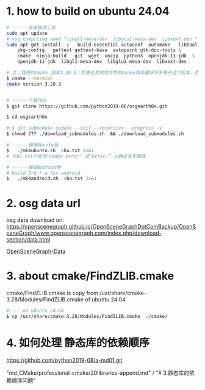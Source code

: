 # 1. how to build on ubuntu 24.04
<!-- 
(1)
3rd/osg/**/*.txt*,3rd/osg/**/*.cmake

(2)gdal 的cmake脚本 需要改
(3)osg、osgearth 的cmake脚本需要改
--> 

<!-- 
>>>$    export LD_LIBRARY_PATH=/mnt/disk2/abner/zdev/nv/osgearth0x/build_by_sh/ubuntu/install/osgearthdll/lib/osgPlugins-3.7.0:/mnt/disk2/abner/zdev/nv/osgearth0x/build_by_sh/ubuntu/install/osgearthdll/lib/:/mnt/disk2/abner/zdev/nv/osgearth0x/build_by_sh/ubuntu/install/osgdll/lib/osgPlugins-3.7.0/:/mnt/disk2/abner/zdev/nv/osgearth0x/build_by_sh/ubuntu/install/osgdll/lib/

>>>$    echo $LD_LIBRARY_PATH
 -->

```sh
# ------安装编译工具
sudo apt update
# osg compiling need "libgl1-mesa-dev  libglu1-mesa-dev  libxext-dev "
sudo apt-get install -y   build-essential autoconf  automake   libtool \
    pkg-config   gettext gettext-base  autopoint gtk-doc-tools \
    cmake  ninja-build   git  wget  unzip  python3  openjdk-11-jdk  \
    openjdk-11-jdk  libgl1-mesa-dev  libglu1-mesa-dev  libxext-dev 

# 注：我用的cmake 版本3.28.3；如果在其他地方用的cmake版本最好大于等于这个版本，否则可能编译出错
$ cmake --version
cmake version 3.28.3


# ------下载代码
$ git clone https://github.com/python2019-08/osgearth0x.git

$ cd osgearth0x

# $ git submodule update --init --recursive --progress -v
$ chmod 777 ./download_submodules.sh  && ./download_submodules.sh 

# ------编译Ubuntu版
$   ./mk4ubuntu.sh  >bu.txt 2>&1
# 在bu.txt中查询"cmake error" 或“error:” 以确定有无错误

# ------编译Android版
# build 3rd *.a for android
$   ./mk4android.sh  >ba.txt 2>&1
```

# 2. osg data url

osg data download url:
https://openscenegraph.github.io/OpenSceneGraphDotComBackup/OpenSceneGraph/www.openscenegraph.com/index.php/download-section/data.html

[OpenSceneGraph-Data ](https://github.com/openscenegraph/OpenSceneGraph-Data.git)


# 3. about cmake/FindZLIB.cmake  
cmake/FindZLIB.cmake is copy from  /usr/share/cmake-3.28/Modules/FindZLIB.cmake of  ubuntu 24.04
```sh
#---- on ubuntu 24.04 
$ cp /usr/share/cmake-3.28/Modules/FindZLIB.cmake  ./cmake/
```
 
 <!-- /usr/share/cmake-3.28/Modules/FindSQLite3.cmake   -->

# 4. 如何处理 静态库的依赖顺序

https://github.com/python2019-08/a-md01.git 

"md_CMake/professional-cmake/20libraries-append.md"  /  "# 3.静态库的依赖顺序问题"
